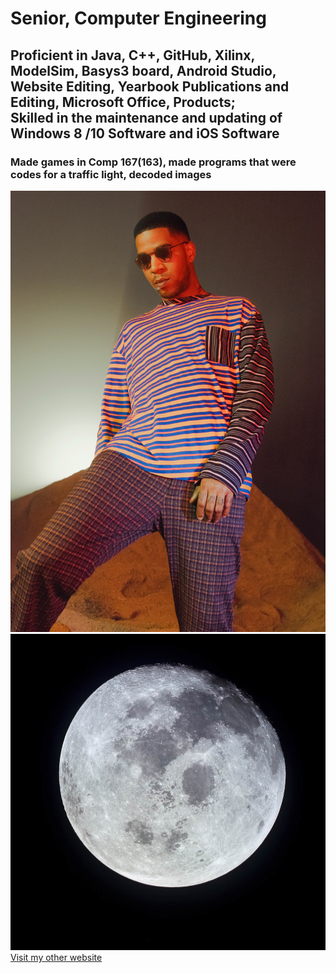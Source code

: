 <!DOCTYPE html>
<html lang="en">
<head>
    <meta charset="UTF-8">
    <title>Introduction</title>
</head>
<body>
<h1> Senior, Computer Engineering</h1>
<h2>Proficient in Java, C++, GitHub, Xilinx, ModelSim, Basys3 board, Android Studio, Website Editing, Yearbook Publications and Editing, Microsoft Office, Products;<br> Skilled in the maintenance and updating of Windows 8 /10 Software and iOS Software
</h2>
<h3> Made games in Comp 167(163), made programs that were codes for a traffic light, decoded images</h3>
<img src="kidcudi.jpg" alt="Birds">
<img src="apollo11fullmoon.jpg" alt="Flowers in China">
<a href="Index.html">Visit my other website</a>
</body>
</html>
